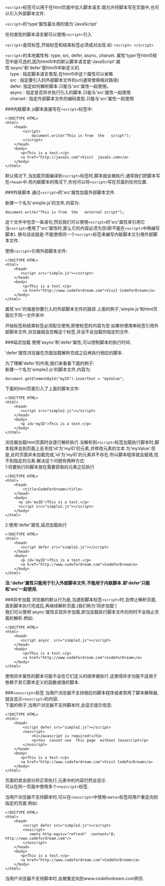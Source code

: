 
`<script>`标签可以用于在html页面中加入脚本语言.既允许将脚本写在页面中,也可以引入外部脚本文件.

`<script>`的'type'属性最长用的值为'JavaScript'

任何类型的脚本语言都可以使用`<script>`引入

`<script>`是双标签,开始标签和结束标签必须成对出现.如: `<script> </script>`

`<script>`的本地属性有: type, src, defer, async, charset.
属性'type'在html5规范中是可选的,因为html5中的默认脚本语言是'JavaScript'.属性'async'和'defer'是html5中新定义的.     
&nbsp;&nbsp;&nbsp; type : 指定脚本语言类型,在html5中这个属性可以省略  
&nbsp;&nbsp;&nbsp; src : 指定要引入的外部脚本文件的url(通常使用相对路径)  
&nbsp;&nbsp;&nbsp; defer: 指定如何解析脚本.只能与'src'属性一起使用。   
&nbsp;&nbsp;&nbsp; async : 指定是否异步执行引入的脚本.只能与'src'属性一起使用  
&nbsp;&nbsp;&nbsp; charset : 指定外部脚本文件的编码类型.只能与'src'属性一起使用   

###内联脚本
js脚本直接写在`<script>`标签中:


    <!DOCTYPE HTML>
    <html>
        <head>
            <script>
                document.write("This is from  the   script");
            </script>
        </head>
        <body>
           <p>This is a test.</p>
           <a href="http://java2s.com">Visit  java2s.com</a>
        </body>
    </html>

默认情况下,当加载页面编译到`<script>`标签时,脚本就会被执行.通常我们把脚本写在`<head>`中.但内联脚本的情况下,你也可以将`<script>`写在页面的任何位置.

###外联脚本
通过`<script>`的'src'属性加载外部脚本文件.

新建一个名为'simple.js'的文件,内容为:
    
    document.write("This is from  the   external script");
    
这个文件中包含一条语句,然后我们可以使用`<script>`的'src'属性来引用它   
当`<script>`使用了'src'属性时,那么它的内容必须为空(即不能在`<script>`中再编写脚本).
换句话说就是:不能使用同一个`<script>`标签来编写内联脚本又引用外部脚本文件.

使用`<script>`引用外部脚本文件:

    <!DOCTYPE HTML>
    <html>
        <head>
           <script src="simple.js"></script>
        </head>
        <body>
            <p>This is a test.</p>
            <a href="http://www.codefordream.com">Visit CodeForDream</a>
        </body>
    </html>
    
属性'src'的值是你要引入的外部脚本文件的路径.上面的例子,'simple.js'和html页面位于同一文件夹中.

开始标签和结束标签必须配合使用,即使标签的内容为空.如果你使用单标签引用外部脚本文件,浏览器就会忽略这个标签,并且不会加载你指定的文件.

###延迟加载
使用'async'和'defer'属性,可以控制脚本的执行时间.

'defer'属性浏览器在页面加载解析完成之后再执行相应的脚本.

为了理解'defer'的作用,我们来看看下面的例子:    
新建一个名为'simple2.js'的脚本文件,内容为:
  
    document.getElementById("myID").innerText = "myValue";
    
下面的html页面引入了上面的脚本文件:

    <!DOCTYPE HTML>
    <html>
        <head>
           <script src="simple2.js"></script>
        </head>
        <body>
           <p id='myID'>This is a test.</p>
        </body>
    </html>
    
浏览器加载html页面时会逐行解析执行.当解析到`<script>`标签加载执行脚本时,脚本程序会到页面上去寻找'id'为'myID'的元素,并修改元素的文本
为'myValue'.但是,此时页面并未加载完成,'id'为'myID'的元素并不存在.所以脚本程序就会报错,找不到指定的元素.解决这个问题有两种方式:  
1:将要执行的脚本放在需要获取的元素之后执行

    <!DOCTYPE HTML>
    <html>
        <head>
            <title>CodeForDream</title>
        </head>
        <body>
          <p id='myID'>This is a test.</p>
          <script src="simple2.js"></script>
        </body>
    </html>
    
2:使用'defer'属性,延迟加载执行

    <!DOCTYPE HTML>
    <html>
        <head>
           <script defer src="simple2.js"></script>
        </head>
        <body>
           <p id='myID'>This is a test.</p>
           <a href="http://www.codefordream.com">CodeForDream/a>
        </body>
    </html>
    
**注:'defer'属性只能用于引入外部脚本文件,不能用于内联脚本.即'defer'只能和'src'一起使用.**

###异步加载
浏览器的默认行为是,当遇到脚本标签`<script>`时,会停止解析页面,直到脚本执行完成后,再继续解析页面.(我们称为'同步加载')  
我们可以使用'async'属性实现异步加载,即当加载执行脚本文件的同时不会阻止页面的解析.例如:

    <!DOCTYPE HTML>
    <html>
        <head>
           <script async  src="simple2.js"></script>
        </head>
        <body>
            <p>This is a test.</p>
            <a href="http://www.codefordream.com">CodeForDream</a>
        </body>
    </html>
    
使用异步属性的脚本可能不会在它们定义的顺序被执行.这使得异步功能不适用于依赖于其它脚本定义的函数或值的脚本.

###`<noscript>`标签
当用户浏览器不支持相应的脚本程序或者禁用了脚本解释器,就会显示`<noscript>`的内容.   
下面的例子,当用户浏览器不支持脚本时,会显示提示信息:

    <!DOCTYPE HTML>
    <html>
        <head>
            <script defer src="simple2.js"></script>
            <noscript>
                <h1>Javascript is required!</h1>
                <p>You  cannot use  this page  without Javascript</p>
            </noscript>
        </head>
        <body>
           <p>This is a test.</p>
           <a href="http://www.codefordream.com">Visit CodeForDream</a>
        </body>
    </html>

页面的其余部分将正常执行,元素中的内容仍然会显示.   
可以在同一页面中使用多个`<noscript>`标签.

当用户浏览器不支持脚本时,可以在`<noscript>`中使用`<meta>`标签将用户重定向到指定的页面.例如:

    <!DOCTYPE HTML>
    <html>
        <head>
            <script defer src="simple2.js"></script>
            <noscript>
               <meta http-equiv="refresh"  content="0; http://www.codefordream.com"/>
            </noscript>
        </head>
        <body>
           <p>This is a test.</p>
           <a href="http://www.codefordream.com">CodeForDream</a>
        </body>
    </html>
   
当用户浏览器不支持脚本时,会被重定向到www.codefordream.com网页. 